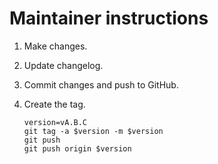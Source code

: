 # Maintainer instructions

1. Make changes.

2. Update changelog.

3. Commit changes and push to GitHub.

4. Create the tag.

    ```
    version=vA.B.C
    git tag -a $version -m $version
    git push
    git push origin $version
    ```
